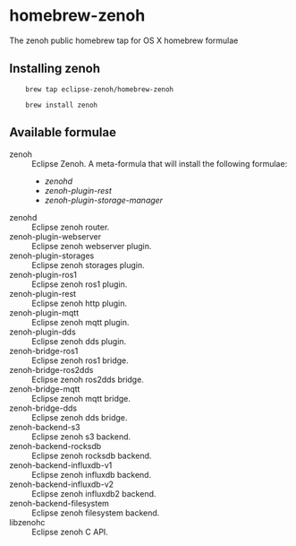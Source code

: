 # homebrew-zenoh

The zenoh public homebrew tap for OS X homebrew formulae

## Installing zenoh

```
    brew tap eclipse-zenoh/homebrew-zenoh
```

```
    brew install zenoh
```

## Available formulae

<dl>
  <dt>zenoh</dt>
  <dd>Eclipse Zenoh. A meta-formula that will install the following formulae:
     <ul>
         <li><i>zenohd</i></li>
         <li><i>zenoh-plugin-rest</i></li>
         <li><i>zenoh-plugin-storage-manager</i></li>
     </ul>
  </dd>
  <dt>zenohd</dt>
  <dd>Eclipse zenoh router.</dd>
  <dt>zenoh-plugin-webserver</dt>
  <dd>Eclipse zenoh webserver plugin.</dd>
  <dt>zenoh-plugin-storages</dt>
  <dd>Eclipse zenoh storages plugin.</dd>
  <dt>zenoh-plugin-ros1</dt>
  <dd>Eclipse zenoh ros1 plugin.</dd>
  <dt>zenoh-plugin-rest</dt>
  <dd>Eclipse zenoh http plugin.</dd>
  <dt>zenoh-plugin-mqtt</dt>
  <dd>Eclipse zenoh mqtt plugin.</dd>
  <dt>zenoh-plugin-dds</dt>
  <dd>Eclipse zenoh dds plugin.</dd>
  <dt>zenoh-bridge-ros1</dt>
  <dd>Eclipse zenoh ros1 bridge.</dd>
  <dt>zenoh-bridge-ros2dds</dt>
  <dd>Eclipse zenoh ros2dds bridge.</dd>
  <dt>zenoh-bridge-mqtt</dt>
  <dd>Eclipse zenoh mqtt bridge.</dd>
  <dt>zenoh-bridge-dds</dt>
  <dd>Eclipse zenoh dds bridge.</dd>
  <dt>zenoh-backend-s3</dt>
  <dd>Eclipse zenoh s3 backend.</dd>
  <dt>zenoh-backend-rocksdb</dt>
  <dd>Eclipse zenoh rocksdb backend.</dd>
  <dt>zenoh-backend-influxdb-v1</dt>
  <dd>Eclipse zenoh influxdb backend.</dd>
  <dt>zenoh-backend-influxdb-v2</dt>
  <dd>Eclipse zenoh influxdb2 backend.</dd>
  <dt>zenoh-backend-filesystem</dt>
  <dd>Eclipse zenoh filesystem backend.</dd>
  <dt>libzenohc</dt>
  <dd>Eclipse zenoh C API.</dd>
</li>
